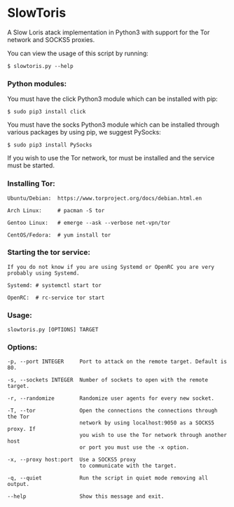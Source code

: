 # SlowToris

A Slow Loris atack implementation in Python3 with support for the Tor network and SOCKS5 proxies.

You can view the usage of this script by running:

    $ slowtoris.py --help

### Python modules:

You must have the click Python3 module which can be installed with pip:

    $ sudo pip3 install click

You must have the socks Python3 module which can be installed through
various packages by using pip, we suggest PySocks:

    $ sudo pip3 install PySocks

If you wish to use the Tor network, tor must be installed and the service
must be started.

### Installing Tor:

    Ubuntu/Debian:  https://www.torproject.org/docs/debian.html.en

    Arch Linux:     # pacman -S tor

    Gentoo Linux:   # emerge --ask --verbose net-vpn/tor

    CentOS/Fedora:  # yum install tor

### Starting the tor service:

    If you do not know if you are using Systemd or OpenRC you are very
    probably using Systemd.

    Systemd: # systemctl start tor

    OpenRC:  # rc-service tor start

### Usage:

    slowtoris.py [OPTIONS] TARGET

### Options:

    -p, --port INTEGER     Port to attack on the remote target. Default is 80.

    -s, --sockets INTEGER  Number of sockets to open with the remote target.

    -r, --randomize        Randomize user agents for every new socket.

    -T, --tor              Open the connections the connections through the Tor
                           network by using localhost:9050 as a SOCKS5 proxy. If
                           you wish to use the Tor network through another host
                           or port you must use the -x option.

    -x, --proxy host:port  Use a SOCKS5 proxy
                           to communicate with the target.

    -q, --quiet            Run the script in quiet mode removing all output.

    --help                 Show this message and exit.
